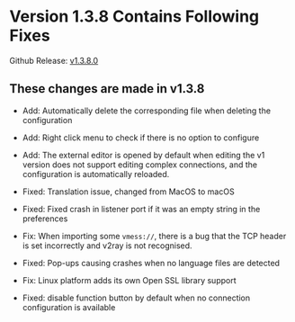 # Version 1.3.8 Contains Following Fixes

Github Release: [v1.3.8.0](https://github.com/lhy0403/Qv2ray/releases/tag/v1.3.8.0)

## These changes are made in v1.3.8

- Add: Automatically delete the corresponding file when deleting the configuration

- Add: Right click menu to check if there is no option to configure
- Add: The external editor is opened by default when editing the v1 version does not support editing complex connections, and the configuration is automatically reloaded.
- Fixed: Translation issue, changed from MacOS to macOS
- Fixed: Fixed crash in listener port if it was an empty string in the preferences
- Fix: When importing some `vmess://`, there is a bug that the TCP header is set incorrectly and v2ray is not recognised.
- Fixed: Pop-ups causing crashes when no language files are detected
- Fix: Linux platform adds its own Open SSL library support
- Fixed: disable function button by default when no connection configuration is available
